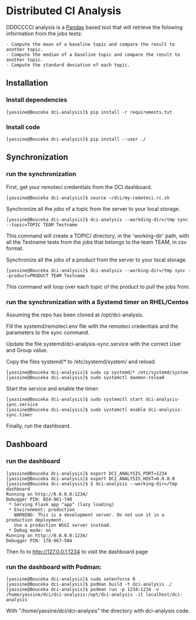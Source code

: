 # Distributed CI Analysis

DDDCCCCI analysis is a [Pandas](https://pandas.pydata.org) based tool that will retrieve the folowing information
from the jobs tests:

    - Compute the mean of a baseline topic and compare the result to another topic.
    - Compute the median of a baseline topic and compare the result to another topic.
    - Compute the standard deviation of each topic.


## Installation

### Install dependencies

```console
[yassine@Bouceka dci-analysis]$ pip install -r requirements.txt
```

### Install code

```console
[yassine@Bouceka dci-analysis]$ pip install --user ./
```

## Synchronization

### run the synchronization

First, get your remoteci credentials from the DCI dashboard.

```console
[yassine@Bouceka dci-analysis]$ source ~/dci/my-remoteci.rc.sh
```

Synchronize all the jobs of a topic from the server to your local storage.

```console
[yassine@Bouceka dci-analysis]$ dci-analysis --workding-dir=/tmp sync --topic=TOPIC TEAM Testname
```

This command will create a TOPIC/ directory, in the 'working-dir' path, with all the Testname
tests from the jobs that belongs to the team TEAM, in csv format.

Synchronize all the jobs of a product from the server to your local storage.

```console
[yassine@Bouceka dci-analysis]$ dci-analysis --working-dir=/tmp sync --product=PRODUCT TEAM Testname
```

This command will loop over each topic of the product to pull the jobs from.

### run the synchronization with a Systemd timer on RHEL/Centos

Assuming the repo has been cloned at /opt/dci-analysis.

Fill the systemd/remoteci.env file with the remoteci credentials and the parameters to the sync command.

Update the file systemd/dci-analysis-sync.service with the correct User and Group value.

Copy the files systemd/* to /etc/systemd/system/ and reload:

```console
[yassine@Bouceka dci-analysis]$ sudo cp systemd/* /etc/systemd/system
[yassine@Bouceka dci-analysis]$ sudo systemctl daemon-reload
```

Start the service and enable the timer:

```console
[yassine@Bouceka dci-analysis]$ sudo systemctl start dci-analysis-sync.service
[yassine@Bouceka dci-analysis]$ sudo systemctl enable dci-analysis-sync.timer
```

Finally, run the dashboard.

## Dashboard

### run the dashboard

```console
[yassine@Bouceka dci-analysis]$ export DCI_ANALYSIS_PORT=1234
[yassine@Bouceka dci-analysis]$ export DCI_ANALYSIS_HOST=0.0.0.0
[yassine@Bouceka dci-analysis]$ $ dci-analysis --working-dir=/tmp dashboard
Running on http://0.0.0.0:1234/
Debugger PIN: 854-961-740
 * Serving Flask app "app" (lazy loading)
 * Environment: production
   WARNING: This is a development server. Do not use it in a production deployment.
   Use a production WSGI server instead.
 * Debug mode: on
Running on http://0.0.0.0:1234/
Debugger PIN: 178-967-504
```

Then fo to http://127.0.0.1:1234 to visit the dashboard page

### run the dashboard with Podman:

```console
[yassine@Bouceka dci-analysis]$ sudo setenforce 0
[yassine@Bouceka dci-analysis]$ podman build -t dci-analysis ./
[yassine@Bouceka dci-analysis]$ podman run -p 1234:1234 -v /home/yassine/dci/dci-analysis:/opt/dci-analysis -it localhost/dci-analysis
```

With "/home/yassine/dci/dci-analysis" the directory with dci-analysis code.
